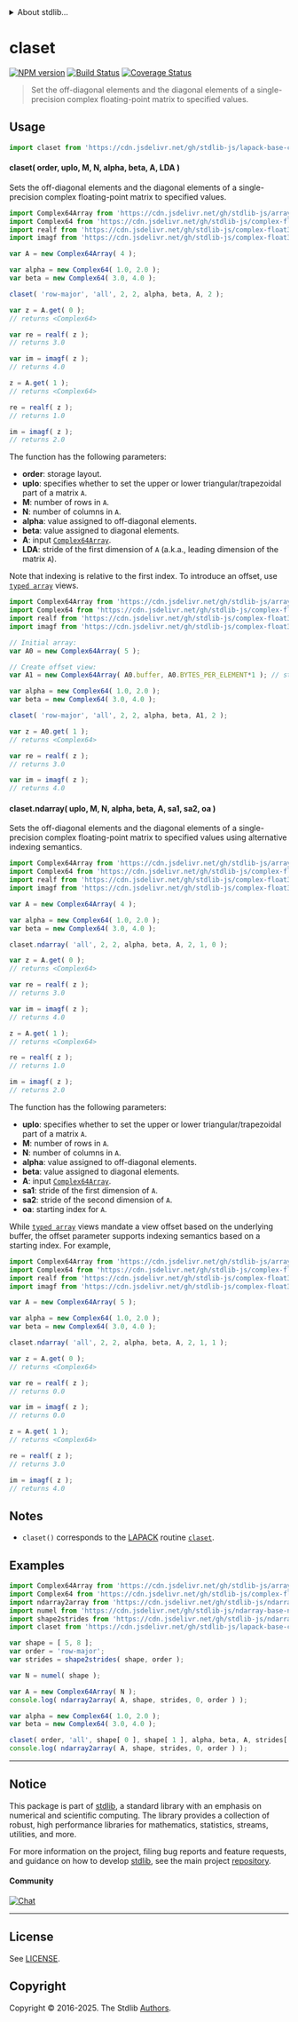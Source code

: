 <!--

@license Apache-2.0

Copyright (c) 2025 The Stdlib Authors.

Licensed under the Apache License, Version 2.0 (the "License");
you may not use this file except in compliance with the License.
You may obtain a copy of the License at

   http://www.apache.org/licenses/LICENSE-2.0

Unless required by applicable law or agreed to in writing, software
distributed under the License is distributed on an "AS IS" BASIS,
WITHOUT WARRANTIES OR CONDITIONS OF ANY KIND, either express or implied.
See the License for the specific language governing permissions and
limitations under the License.

-->


<details>
  <summary>
    About stdlib...
  </summary>
  <p>We believe in a future in which the web is a preferred environment for numerical computation. To help realize this future, we've built stdlib. stdlib is a standard library, with an emphasis on numerical and scientific computation, written in JavaScript (and C) for execution in browsers and in Node.js.</p>
  <p>The library is fully decomposable, being architected in such a way that you can swap out and mix and match APIs and functionality to cater to your exact preferences and use cases.</p>
  <p>When you use stdlib, you can be absolutely certain that you are using the most thorough, rigorous, well-written, studied, documented, tested, measured, and high-quality code out there.</p>
  <p>To join us in bringing numerical computing to the web, get started by checking us out on <a href="https://github.com/stdlib-js/stdlib">GitHub</a>, and please consider <a href="https://opencollective.com/stdlib">financially supporting stdlib</a>. We greatly appreciate your continued support!</p>
</details>

# claset

[![NPM version][npm-image]][npm-url] [![Build Status][test-image]][test-url] [![Coverage Status][coverage-image]][coverage-url] <!-- [![dependencies][dependencies-image]][dependencies-url] -->

> Set the off-diagonal elements and the diagonal elements of a single-precision complex floating-point matrix to specified values.



<section class="usage">

## Usage

```javascript
import claset from 'https://cdn.jsdelivr.net/gh/stdlib-js/lapack-base-claset@deno/mod.js';
```

#### claset( order, uplo, M, N, alpha, beta, A, LDA )

Sets the off-diagonal elements and the diagonal elements of a single-precision complex floating-point matrix to specified values.

```javascript
import Complex64Array from 'https://cdn.jsdelivr.net/gh/stdlib-js/array-complex64@deno/mod.js';
import Complex64 from 'https://cdn.jsdelivr.net/gh/stdlib-js/complex-float32-ctor@deno/mod.js';
import realf from 'https://cdn.jsdelivr.net/gh/stdlib-js/complex-float32-real@deno/mod.js';
import imagf from 'https://cdn.jsdelivr.net/gh/stdlib-js/complex-float32-imag@deno/mod.js';

var A = new Complex64Array( 4 );

var alpha = new Complex64( 1.0, 2.0 );
var beta = new Complex64( 3.0, 4.0 );

claset( 'row-major', 'all', 2, 2, alpha, beta, A, 2 );

var z = A.get( 0 );
// returns <Complex64>

var re = realf( z );
// returns 3.0

var im = imagf( z );
// returns 4.0

z = A.get( 1 );
// returns <Complex64>

re = realf( z );
// returns 1.0

im = imagf( z );
// returns 2.0
```

The function has the following parameters:

-   **order**: storage layout.
-   **uplo**: specifies whether to set the upper or lower triangular/trapezoidal part of a matrix `A`.
-   **M**: number of rows in `A`.
-   **N**: number of columns in `A`.
-   **alpha**: value assigned to off-diagonal elements.
-   **beta**: value assigned to diagonal elements.
-   **A**: input [`Complex64Array`][@stdlib/array/complex64].
-   **LDA**: stride of the first dimension of `A` (a.k.a., leading dimension of the matrix `A`).

Note that indexing is relative to the first index. To introduce an offset, use [`typed array`][mdn-typed-array] views.

<!-- eslint-disable stdlib/capitalized-comments -->

```javascript
import Complex64Array from 'https://cdn.jsdelivr.net/gh/stdlib-js/array-complex64@deno/mod.js';
import Complex64 from 'https://cdn.jsdelivr.net/gh/stdlib-js/complex-float32-ctor@deno/mod.js';
import realf from 'https://cdn.jsdelivr.net/gh/stdlib-js/complex-float32-real@deno/mod.js';
import imagf from 'https://cdn.jsdelivr.net/gh/stdlib-js/complex-float32-imag@deno/mod.js';

// Initial array:
var A0 = new Complex64Array( 5 );

// Create offset view:
var A1 = new Complex64Array( A0.buffer, A0.BYTES_PER_ELEMENT*1 ); // start at 2nd element

var alpha = new Complex64( 1.0, 2.0 );
var beta = new Complex64( 3.0, 4.0 );

claset( 'row-major', 'all', 2, 2, alpha, beta, A1, 2 );

var z = A0.get( 1 );
// returns <Complex64>

var re = realf( z );
// returns 3.0

var im = imagf( z );
// returns 4.0
```

#### claset.ndarray( uplo, M, N, alpha, beta, A, sa1, sa2, oa )

Sets the off-diagonal elements and the diagonal elements of a single-precision complex floating-point matrix to specified values using alternative indexing semantics.

```javascript
import Complex64Array from 'https://cdn.jsdelivr.net/gh/stdlib-js/array-complex64@deno/mod.js';
import Complex64 from 'https://cdn.jsdelivr.net/gh/stdlib-js/complex-float32-ctor@deno/mod.js';
import realf from 'https://cdn.jsdelivr.net/gh/stdlib-js/complex-float32-real@deno/mod.js';
import imagf from 'https://cdn.jsdelivr.net/gh/stdlib-js/complex-float32-imag@deno/mod.js';

var A = new Complex64Array( 4 );

var alpha = new Complex64( 1.0, 2.0 );
var beta = new Complex64( 3.0, 4.0 );

claset.ndarray( 'all', 2, 2, alpha, beta, A, 2, 1, 0 );

var z = A.get( 0 );
// returns <Complex64>

var re = realf( z );
// returns 3.0

var im = imagf( z );
// returns 4.0

z = A.get( 1 );
// returns <Complex64>

re = realf( z );
// returns 1.0

im = imagf( z );
// returns 2.0
```

The function has the following parameters:

-   **uplo**: specifies whether to set the upper or lower triangular/trapezoidal part of a matrix `A`.
-   **M**: number of rows in `A`.
-   **N**: number of columns in `A`.
-   **alpha**: value assigned to off-diagonal elements.
-   **beta**: value assigned to diagonal elements.
-   **A**: input [`Complex64Array`][@stdlib/array/complex64].
-   **sa1**: stride of the first dimension of `A`.
-   **sa2**: stride of the second dimension of `A`.
-   **oa**: starting index for `A`.

While [`typed array`][mdn-typed-array] views mandate a view offset based on the underlying buffer, the offset parameter supports indexing semantics based on a starting index. For example,

```javascript
import Complex64Array from 'https://cdn.jsdelivr.net/gh/stdlib-js/array-complex64@deno/mod.js';
import Complex64 from 'https://cdn.jsdelivr.net/gh/stdlib-js/complex-float32-ctor@deno/mod.js';
import realf from 'https://cdn.jsdelivr.net/gh/stdlib-js/complex-float32-real@deno/mod.js';
import imagf from 'https://cdn.jsdelivr.net/gh/stdlib-js/complex-float32-imag@deno/mod.js';

var A = new Complex64Array( 5 );

var alpha = new Complex64( 1.0, 2.0 );
var beta = new Complex64( 3.0, 4.0 );

claset.ndarray( 'all', 2, 2, alpha, beta, A, 2, 1, 1 );

var z = A.get( 0 );
// returns <Complex64>

var re = realf( z );
// returns 0.0

var im = imagf( z );
// returns 0.0

z = A.get( 1 );
// returns <Complex64>

re = realf( z );
// returns 3.0

im = imagf( z );
// returns 4.0
```

</section>

<!-- /.usage -->

<section class="notes">

## Notes

-   `claset()` corresponds to the [LAPACK][lapack] routine [`claset`][lapack-claset].

</section>

<!-- /.notes -->

<section class="examples">

## Examples

<!-- eslint no-undef: "error" -->

```javascript
import Complex64Array from 'https://cdn.jsdelivr.net/gh/stdlib-js/array-complex64@deno/mod.js';
import Complex64 from 'https://cdn.jsdelivr.net/gh/stdlib-js/complex-float32-ctor@deno/mod.js';
import ndarray2array from 'https://cdn.jsdelivr.net/gh/stdlib-js/ndarray-base-to-array@deno/mod.js';
import numel from 'https://cdn.jsdelivr.net/gh/stdlib-js/ndarray-base-numel@deno/mod.js';
import shape2strides from 'https://cdn.jsdelivr.net/gh/stdlib-js/ndarray-base-shape2strides@deno/mod.js';
import claset from 'https://cdn.jsdelivr.net/gh/stdlib-js/lapack-base-claset@deno/mod.js';

var shape = [ 5, 8 ];
var order = 'row-major';
var strides = shape2strides( shape, order );

var N = numel( shape );

var A = new Complex64Array( N );
console.log( ndarray2array( A, shape, strides, 0, order ) );

var alpha = new Complex64( 1.0, 2.0 );
var beta = new Complex64( 3.0, 4.0 );

claset( order, 'all', shape[ 0 ], shape[ 1 ], alpha, beta, A, strides[ 0 ] );
console.log( ndarray2array( A, shape, strides, 0, order ) );
```

</section>

<!-- /.examples -->

<!-- C interface documentation. -->



<!-- Section for related `stdlib` packages. Do not manually edit this section, as it is automatically populated. -->

<section class="related">

</section>

<!-- /.related -->

<!-- Section for all links. Make sure to keep an empty line after the `section` element and another before the `/section` close. -->


<section class="main-repo" >

* * *

## Notice

This package is part of [stdlib][stdlib], a standard library with an emphasis on numerical and scientific computing. The library provides a collection of robust, high performance libraries for mathematics, statistics, streams, utilities, and more.

For more information on the project, filing bug reports and feature requests, and guidance on how to develop [stdlib][stdlib], see the main project [repository][stdlib].

#### Community

[![Chat][chat-image]][chat-url]

---

## License

See [LICENSE][stdlib-license].


## Copyright

Copyright &copy; 2016-2025. The Stdlib [Authors][stdlib-authors].

</section>

<!-- /.stdlib -->

<!-- Section for all links. Make sure to keep an empty line after the `section` element and another before the `/section` close. -->

<section class="links">

[npm-image]: http://img.shields.io/npm/v/@stdlib/lapack-base-claset.svg
[npm-url]: https://npmjs.org/package/@stdlib/lapack-base-claset

[test-image]: https://github.com/stdlib-js/lapack-base-claset/actions/workflows/test.yml/badge.svg?branch=main
[test-url]: https://github.com/stdlib-js/lapack-base-claset/actions/workflows/test.yml?query=branch:main

[coverage-image]: https://img.shields.io/codecov/c/github/stdlib-js/lapack-base-claset/main.svg
[coverage-url]: https://codecov.io/github/stdlib-js/lapack-base-claset?branch=main

<!--

[dependencies-image]: https://img.shields.io/david/stdlib-js/lapack-base-claset.svg
[dependencies-url]: https://david-dm.org/stdlib-js/lapack-base-claset/main

-->

[chat-image]: https://img.shields.io/gitter/room/stdlib-js/stdlib.svg
[chat-url]: https://app.gitter.im/#/room/#stdlib-js_stdlib:gitter.im

[stdlib]: https://github.com/stdlib-js/stdlib

[stdlib-authors]: https://github.com/stdlib-js/stdlib/graphs/contributors

[umd]: https://github.com/umdjs/umd
[es-module]: https://developer.mozilla.org/en-US/docs/Web/JavaScript/Guide/Modules

[deno-url]: https://github.com/stdlib-js/lapack-base-claset/tree/deno
[deno-readme]: https://github.com/stdlib-js/lapack-base-claset/blob/deno/README.md
[umd-url]: https://github.com/stdlib-js/lapack-base-claset/tree/umd
[umd-readme]: https://github.com/stdlib-js/lapack-base-claset/blob/umd/README.md
[esm-url]: https://github.com/stdlib-js/lapack-base-claset/tree/esm
[esm-readme]: https://github.com/stdlib-js/lapack-base-claset/blob/esm/README.md
[branches-url]: https://github.com/stdlib-js/lapack-base-claset/blob/main/branches.md

[stdlib-license]: https://raw.githubusercontent.com/stdlib-js/lapack-base-claset/main/LICENSE

[lapack]: https://www.netlib.org/lapack/explore-html/

[lapack-claset]: https://www.netlib.org/lapack/explore-html/d0/de5/group__laset_ga7149b3d5cf0e2b410d4664110a43139f.html#ga7149b3d5cf0e2b410d4664110a43139f

[@stdlib/array/complex64]: https://github.com/stdlib-js/array-complex64/tree/deno

[mdn-typed-array]: https://developer.mozilla.org/en-US/docs/Web/JavaScript/Reference/Global_Objects/TypedArray

</section>

<!-- /.links -->
